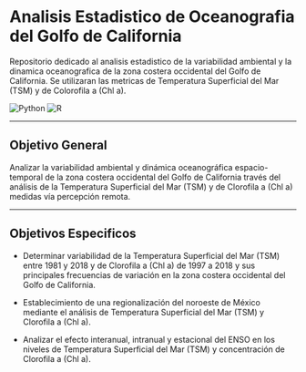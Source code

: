 # Analisis Estadistico de Oceanografia del Golfo de California

Repositorio dedicado al analisis estadistico de la variabilidad ambiental y la dinamica oceanografica de la zona costera occidental del Golfo de California. Se utilizaran las metricas de Temperatura Superficial del Mar (TSM) y de Colorofila a (Chl a).

![Python](https://img.shields.io/badge/Python-3-blue?style=for-the-badge&logo=python&logoColor=white)
![R](https://img.shields.io/badge/R-276DC3?style=for-the-badge&logo=r&logoColor=white)

---

## Objetivo General

Analizar la variabilidad ambiental y dinámica oceanográfica espacio-temporal de la zona costera occidental del Golfo de California través del análisis de la Temperatura Superficial del Mar (TSM) y de Clorofila a (Chl a) medidas vía percepción remota.

---

## Objetivos Especificos

- Determinar variabilidad de la Temperatura Superficial del Mar (TSM) entre 1981 y 2018 y de Clorofila a (Chl a) de 1997 a 2018 y sus principales frecuencias de variación en la zona costera occidental del Golfo de California.

- Establecimiento de una regionalización del noroeste de México mediante el análisis de Temperatura Superficial del Mar (TSM) y Clorofila a (Chl a).

- Analizar el efecto interanual, intranual y estacional del ENSO en los niveles de Temperatura Superficial del Mar (TSM) y concentración de Clorofila a (Chl a).
